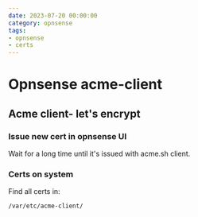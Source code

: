 ```yaml
--- 
date: 2023-07-20 00:00:00
category: opnsense
tags: 
- opnsense
- certs
---
```

# Opnsense acme-client

## Acme client- let's encrypt

### Issue new cert in opnsense UI
Wait for a long time until it's issued with acme.sh client.

### Certs on system
Find all certs in:

	/var/etc/acme-client/

